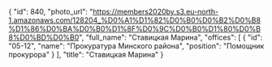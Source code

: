 {
    "id": 840,
    "photo_url": "https://members2020by.s3.eu-north-1.amazonaws.com/128204_%D0%A1%D1%82%D0%B0%D0%B2%D0%B8%D1%86%D0%BA%D0%B0%D1%8F%D0%9C%D0%B0%D1%80%D0%B8%D0%BD%D0%B0",
    "full_name": "Ставицкая Марина",
    "offices": [
        {
            "id": "05-12",
            "name": "Прокуратура Минского района",
            "position": "Помощник прокурора"
        }
    ],
    "title": "Ставицкая Марина"
}